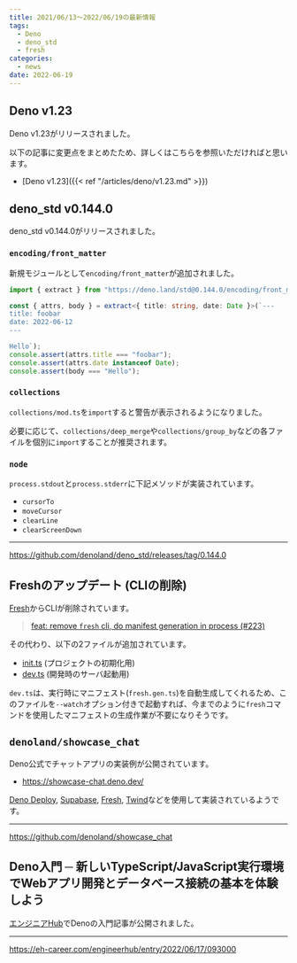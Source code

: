 ```yaml
---
title: 2021/06/13〜2022/06/19の最新情報
tags:
  - Deno
  - deno_std
  - fresh
categories:
  - news
date: 2022-06-19
---
```


## Deno v1.23

Deno v1.23がリリースされました。

以下の記事に変更点をまとめたため、詳しくはこちらを参照いただければと思います。

- [Deno v1.23]({{< ref "/articles/deno/v1.23.md" >}})

## deno_std v0.144.0

deno_std v0.144.0がリリースされました。

### `encoding/front_matter`

新規モジュールとして`encoding/front_matter`が追加されました。

```ts
import { extract } from "https://deno.land/std@0.144.0/encoding/front_matter.ts";

const { attrs, body } = extract<{ title: string, date: Date }>(`---
title: foobar
date: 2022-06-12
---

Hello`);
console.assert(attrs.title === "foobar");
console.assert(attrs.date instanceof Date);
console.assert(body === "Hello");
```

### `collections`

`collections/mod.ts`を`import`すると警告が表示されるようになりました。

必要に応じて、`collections/deep_merge`や`collections/group_by`などの各ファイルを個別に`import`することが推奨されます。

### `node`

`process.stdout`と`process.stderr`に下記メソッドが実装されています。

- `cursorTo`
- `moveCursor`
- `clearLine`
- `clearScreenDown`

---

https://github.com/denoland/deno_std/releases/tag/0.144.0

## Freshのアップデート (CLIの削除)

[Fresh](https://github.com/lucacasonato/fresh)からCLIが削除されています。

> [feat: remove `fresh` cli, do manifest generation in process (#223)](https://github.com/lucacasonato/fresh/pull/223)

その代わり、以下の2ファイルが追加されています。

- [init.ts](https://github.com/lucacasonato/fresh/blob/61b71c672035f89271cd6796bdc3499c0e0d4b35/init.ts) (プロジェクトの初期化用)
- [dev.ts](https://github.com/lucacasonato/fresh/blob/61b71c672035f89271cd6796bdc3499c0e0d4b35/dev.ts) (開発時のサーバ起動用)

`dev.ts`は、実行時にマニフェスト(`fresh.gen.ts`)を自動生成してくれるため、このファイルを`--watch`オプション付きで起動すれば、今までのように`fresh`コマンドを使用したマニフェストの生成作業が不要になりそうです。

## `denoland/showcase_chat`

Deno公式でチャットアプリの実装例が公開されています。

- https://showcase-chat.deno.dev/

[Deno Deploy](https://deno.com/), [Supabase](https://supabase.com/), [Fresh](https://github.com/lucacasonato/fresh), [Twind](https://github.com/tw-in-js/twind)などを使用して実装されているようです。

---

https://github.com/denoland/showcase_chat

## Deno入門 ─ 新しいTypeScript/JavaScript実行環境でWebアプリ開発とデータベース接続の基本を体験しよう

[エンジニアHub](https://eh-career.com/)でDenoの入門記事が公開されました。

---

https://eh-career.com/engineerhub/entry/2022/06/17/093000

